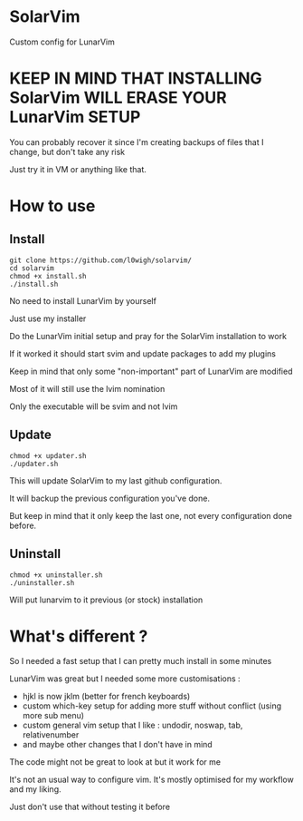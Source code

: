 # SolarVim

Custom config for LunarVim

# KEEP IN MIND THAT INSTALLING SolarVim WILL ERASE YOUR LunarVim SETUP
You can probably recover it since I'm creating backups of files that I change, but don't take any risk

Just try it in VM or anything like that.

# How to use
## Install
```shell
git clone https://github.com/l0wigh/solarvim/
cd solarvim
chmod +x install.sh
./install.sh
```

No need to install LunarVim by yourself

Just use my installer

Do the LunarVim initial setup and pray for the SolarVim installation to work

If it worked it should start svim and update packages to add my plugins

Keep in mind that only some \"non-important\" part of LunarVim are modified

Most of it will still use the lvim nomination

Only the executable will be svim and not lvim

## Update
```shell
chmod +x updater.sh
./updater.sh
```

This will update SolarVim to my last github configuration.

It will backup the previous configuration you've done.

But keep in mind that it only keep the last one, not every configuration done before.

## Uninstall
```shell
chmod +x uninstaller.sh
./uninstaller.sh
```

Will put lunarvim to it previous (or stock) installation

# What's different ?

So I needed a fast setup that I can pretty much install in some minutes

LunarVim was great but I needed some more customisations :
  * hjkl is now jklm (better for french keyboards)
  * custom which-key setup for adding more stuff without conflict (using more sub menu)
  * custom general vim setup that I like : undodir, noswap, tab, relativenumber
  * and maybe other changes that I don't have in mind

The code might not be great to look at but it work for me

It's not an usual way to configure vim. It's mostly optimised for my workflow and my liking.

Just don't use that without testing it before




